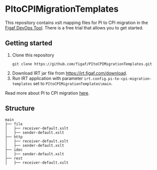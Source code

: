 # PItoCPIMigrationTemplates
This repository contains xslt mapping files for PI to CPI migration in the [Figaf DevOps Tool](https://figaf.com/figaf-devops-tool/). There is a free trial that allows you to get started. 

## Getting started

1. Clone this repository
    ```
    git clone https://github.com/figaf/PItoCPIMigrationTemplates.git
    ```
2. Download IRT jar file from https://irt.figaf.com/download.
3. Run IRT application with parameter `irt.config.pi-to-cpi-migration-templates` set to `PItoCPIMigrationTemplates\main`.

Read more about PI to CPI migration [here](https://figaf.com/help/irt/latest/#pi-to-cpi-migration).

## Structure 

```
main
├── file
│   ├── receiver-default.xslt
│   ├── sender-default.xslt 
├── http
│   ├── receiver-default.xslt
│   ├── sender-default.xslt 
├── idoc
│   ├── sender-default.xslt 
├── rest
│   ├── receiver-default.xslt
```
